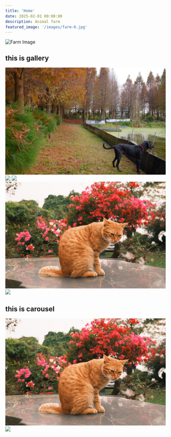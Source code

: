 ```yaml
---
title: 'Home'
date: 2025-02-01 00:00:00
description: Animal farm
featured_image: '/images/farm-0.jpg'
---
```


<img src="/images/farm-0.jpg" alt="Farm Image" style="width: 30%; height: 30; max-width:30%;">


## this is gallery

<div class="gallery" data-columns="3">
	<img src="/images/farm-1.jpg">
	<img src="/images/farm-2.jpg">
	<img src="/images/farm-3.jpg">
    	<img src="/images/farm-4.jpg">
    	<img src="/images/farm-5.jpg">
</div>

## this is carousel

<div class="gallery" data-columns="1">
	<img src="/images/farm-4.jpg">
	<img src="/images/farm-5.jpg">
</div>